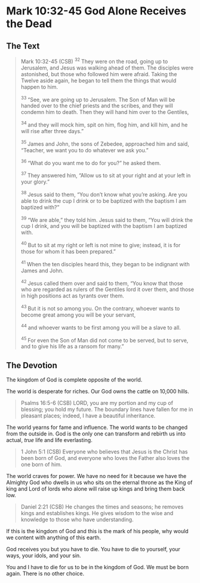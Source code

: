# Mark 10:32-45 God Alone Receives the Dead

## The Text

>Mark 10:32-45 (CSB) 
><sup> 32 </sup> They were on the road, going up to Jerusalem, and Jesus was walking ahead of them. The disciples were astonished, but those who followed him were afraid. Taking the Twelve aside again, he began to tell them the things that would happen to him. 
>
><sup> 33 </sup> “See, we are going up to Jerusalem. The Son of Man will be handed over to the chief priests and the scribes, and they will condemn him to death. Then they will hand him over to the Gentiles, 
>
><sup> 34 </sup> and they will mock him, spit on him, flog him, and kill him, and he will rise after three days.” 
>
><sup> 35 </sup> James and John, the sons of Zebedee, approached him and said, “Teacher, we want you to do whatever we ask you.” 
>
><sup> 36 </sup> “What do you want me to do for you?” he asked them. 
>
><sup> 37 </sup> They answered him, “Allow us to sit at your right and at your left in your glory.” 
>
><sup> 38 </sup> Jesus said to them, “You don’t know what you’re asking. Are you able to drink the cup I drink or to be baptized with the baptism I am baptized with?” 
>
><sup> 39 </sup> “We are able,” they told him. Jesus said to them, “You will drink the cup I drink, and you will be baptized with the baptism I am baptized with. 
>
><sup> 40 </sup> But to sit at my right or left is not mine to give; instead, it is for those for whom it has been prepared.” 
>
><sup> 41 </sup> When the ten disciples heard this, they began to be indignant with James and John. 
>
><sup> 42 </sup> Jesus called them over and said to them, “You know that those who are regarded as rulers of the Gentiles lord it over them, and those in high positions act as tyrants over them. 
>
><sup> 43 </sup> But it is not so among you. On the contrary, whoever wants to become great among you will be your servant, 
>
><sup> 44 </sup> and whoever wants to be first among you will be a slave to all. 
>
><sup> 45 </sup> For even the Son of Man did not come to be served, but to serve, and to give his life as a ransom for many.” 

## The Devotion

The kingdom of God is complete opposite of the world.

The world is desperate for riches. Our God owns the cattle on 10,000 hills.

>Psalms 16:5-6 (CSB) LORD, you are my portion
and my cup of blessing;
you hold my future.
The boundary lines have fallen for me
in pleasant places;
indeed, I have a beautiful inheritance.

The world yearns for fame and influence. The world wants to be changed from the outside in. God is the only one can transform and rebirth us into actual, *true* life and life everlasting.

>1 John 5:1 (CSB) Everyone who believes that Jesus is the Christ has been born of God, and everyone who loves the Father also loves the one born of him.

The world craves for power. We have no need for it because we have the Almighty God who dwells in us who sits on the eternal throne as the King of king and Lord of lords who alone will raise up kings and bring them back low.

>Daniel 2:21 (CSB) He changes the times and seasons;
he removes kings and establishes kings.
He gives wisdom to the wise
and knowledge to those
who have understanding.

If this is the kingdom of God and this is the mark of his people, why would we content with anything of this earth.

God receives you but you have to die. You have to die to yourself, your ways, your idols, and your sin. 

You and I have to die for us to be in the kingdom of God. We must be born again. There is no other choice.
